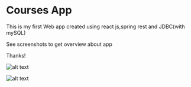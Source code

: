 # Courses App
This is my first Web app created using react js,spring rest and JDBC(with mySQL)

See screenshots to get overview about app

Thanks!

![alt text](https://user-images.githubusercontent.com/110994081/193839545-3bad99c4-7d0b-4ebf-ba44-03cfa34ce2de.png?raw=true)

![alt text](https://user-images.githubusercontent.com/110994081/193839966-e0911bb6-4c6b-4b99-9508-9a584f9dfaaa.png?raw=true)
